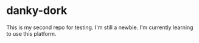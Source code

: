 # danky-dork

This is my second repo for testing. I'm still a newbie. I'm currently learning to use this platform.

